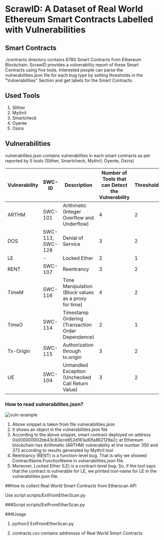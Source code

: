 # ScrawlD: A Dataset of Real World Ethereum Smart Contracts Labelled with Vulnerabilities


## Smart Contracts
   ./contracts directory contains 6780 Smart Contracts from Ethereum Blockchain. ScrawlD provides a vulnerability report of these Smart Contracts using five tools. Interested people can parse the vulnerabilities.json file for each bug type by setting thresholds in the "Vulnerabilities" Section and get labels for the Smart Contracts.


## Used Tools

1. Slither
2. Mythril
3. Smartcheck
4. Oyente
5. Osiris



## Vulnerabilities
   vulnerabilites.json contains vulnerabilites in each smart contracts as per reported by 5 tools (Slither, Smartcheck, Mythril, Oyente, Osiris)

   | Vulnerability | SWC-ID | Description   | Number of Tools that can Detect the Vulnerability | Threshold |
   | ------------- | ------------- | ------------- | ---------- | ---------- | 
   | ARTHM  | SWC-101 | Arithmetic (Integer Overflow and Underflow)  | 4 | 2 |
   | DOS | SWC-113, SWC-128 | Denial of Service | 3 | 2 |
   | LE | - | Locked Ether | 2 | 1 |
   | RENT | SWC-107 | Reentrancy | 3 | 2 |
   | TimeM | SWC-116 | Time Manipulation (Block values as a proxy for time) | 4 | 2 |
   | TimeO | SWC-114 | Timestamp Ordering (Transaction Order Dependence) | 2 | 1 |
   | Tx-Origin  | SWC-115 | Authorization through tx.origin | 3 | 2 |
   | UE | SWC-104 | Unhandled Exception (Unchecked Call Return Value) | 3 | 2 |



### How to read vulnerabilites.json?

![vuln-example](https://github.com/sujeetc/ScrawlD/blob/main/images/example.png?raw=true)

   1. Above snippet is taken from file vulnerabilities.json
   2. It shows an object in the vulnerabilities.json file
   3. According to the above snippet, smart contract deployed on address 0x000000002bb43c83ece652d161ad0fa862129a2c at Ethereum blockchain has Arithmetic (ARTHM) vulnerability at line number 350 and 372 according to results generated by Mythril tool
   4. Reentrancy (RENT) is a function-level bug. That is why we showed ContractName.FunctionName in vulnerabilities.json file.
   5. Moreover, Locked Ether (LE) is a contract-level bug. So, if the tool says that the contract is vulnerable for LE, we printed tool-name for LE in the vulnerabilities.json file.



##How to collect Real World Smart Contracts from Etherscan API

Use script scripts/ExtFromEtherScan.py

###Script
 scripts/ExtFromEtherScan.py

###Usage
 1. python3 ExtFromEtherScan.py

 2. contracts.csv contains addresses of Real World Smart Contracts
